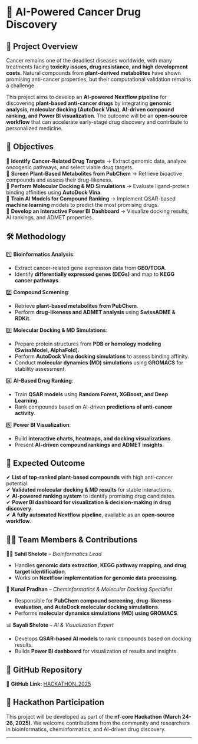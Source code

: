 # 🚀 AI-Powered Cancer Drug Discovery  

## 🔬 Project Overview  
Cancer remains one of the deadliest diseases worldwide, with many treatments facing **toxicity issues, drug resistance, and high development costs**. Natural compounds from **plant-derived metabolites** have shown promising anti-cancer properties, but their computational validation remains a challenge.  

This project aims to develop an **AI-powered Nextflow pipeline** for discovering **plant-based anti-cancer drugs** by integrating **genomic analysis, molecular docking (AutoDock Vina), AI-driven compound ranking, and Power BI visualization**. The outcome will be an **open-source workflow** that can accelerate early-stage drug discovery and contribute to personalized medicine.

## 🎯 Objectives  
🔹 **Identify Cancer-Related Drug Targets** → Extract genomic data, analyze oncogenic pathways, and select viable drug targets.  
🔹 **Screen Plant-Based Metabolites from PubChem** → Retrieve bioactive compounds and assess their drug-likeness.  
🔹 **Perform Molecular Docking & MD Simulations** → Evaluate ligand-protein binding affinities using **AutoDock Vina**.  
🔹 **Train AI Models for Compound Ranking** → Implement QSAR-based **machine learning** models to predict the most promising drugs.  
🔹 **Develop an Interactive Power BI Dashboard** → Visualize docking results, AI rankings, and ADMET properties.  

## 🛠️ Methodology  
1️⃣ **Bioinformatics Analysis**:  
   - Extract cancer-related gene expression data from **GEO/TCGA**.  
   - Identify **differentially expressed genes (DEGs)** and map to **KEGG cancer pathways**.  

2️⃣ **Compound Screening**:  
   - Retrieve **plant-based metabolites from PubChem**.  
   - Perform **drug-likeness and ADMET analysis** using **SwissADME & RDKit**.  

3️⃣ **Molecular Docking & MD Simulations**:  
   - Prepare protein structures from **PDB or homology modeling (SwissModel, AlphaFold)**.  
   - Perform **AutoDock Vina docking simulations** to assess binding affinity.  
   - Conduct **molecular dynamics (MD) simulations** using **GROMACS** for stability assessment.  

4️⃣ **AI-Based Drug Ranking**:  
   - Train **QSAR models** using **Random Forest, XGBoost, and Deep Learning**.  
   - Rank compounds based on AI-driven **predictions of anti-cancer activity**.  

5️⃣ **Power BI Visualization**:  
   - Build **interactive charts, heatmaps, and docking visualizations**.  
   - Present **AI-driven compound rankings and ADMET insights**.  

## 🌟 Expected Outcome  
✔ **List of top-ranked plant-based compounds** with high anti-cancer potential.  
✔ **Validated molecular docking & MD results** for stable interactions.  
✔ **AI-powered ranking system** to identify promising drug candidates.  
✔ **Power BI dashboard for visualization & decision-making in drug discovery**.  
✔ **A fully automated Nextflow pipeline**, available as an **open-source workflow**.  

## 👨‍💻 Team Members & Contributions  
👨‍🔬 **Sahil Shelote** – *Bioinformatics Lead*  
- Handles **genomic data extraction, KEGG pathway mapping, and drug target identification**.  
- Works on **Nextflow implementation for genomic data processing**.  

🧪 **Kunal Pradhan** – *Cheminformatics & Molecular Docking Specialist*  
- Responsible for **PubChem compound screening, drug-likeness evaluation, and AutoDock molecular docking simulations**.  
- Performs **molecular dynamics simulations (MD) using GROMACS**.  

📊 **Sayali Shelote** – *AI & Visualization Expert*  
- Develops **QSAR-based AI models** to rank compounds based on docking results.  
- Builds **Power BI dashboard** for visualization of results and insights.  

## 🔗 GitHub Repository  
📌 **GitHub Link:** [HACKATHON_2025](https://github.com/mbxss25/HACKATHON_2025)  

## 📅 Hackathon Participation  
This project will be developed as part of the **nf-core Hackathon (March 24-26, 2025)**. We welcome contributions from the community and researchers in bioinformatics, cheminformatics, and AI-driven drug discovery.  

---

